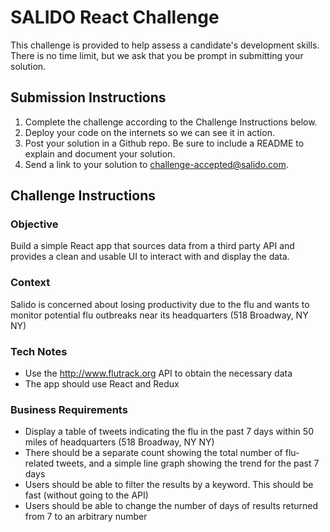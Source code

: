 # SALIDO React Challenge

This challenge is provided to help assess a candidate's development skills. There is no time limit, but we ask that you be prompt in submitting your solution.

## Submission Instructions

1. Complete the challenge according to the Challenge Instructions below.
1. Deploy your code on the internets so we can see it in action.
1. Post your solution in a Github repo. Be sure to include a README to explain and document your solution.
1. Send a link to your solution to challenge-accepted@salido.com.


## Challenge Instructions

### Objective
Build a simple React app that sources data from a third party API and provides a clean and usable UI to interact with and display the data.

### Context
Salido is concerned about losing productivity due to the flu and wants to monitor potential flu outbreaks near its headquarters (518 Broadway, NY NY)

### Tech Notes
* Use the http://www.flutrack.org API to obtain the necessary data
* The app should use React and Redux

### Business Requirements
* Display a table of tweets indicating the flu in the past 7 days within 50 miles of headquarters (518 Broadway, NY NY)
* There should be a separate count showing the total number of flu-related tweets, and a simple line graph showing the trend for the past 7 days
* Users should be able to filter the results by a keyword. This should be fast (without going to the API)
* Users should be able to change the number of days of results returned from 7 to an arbitrary number
